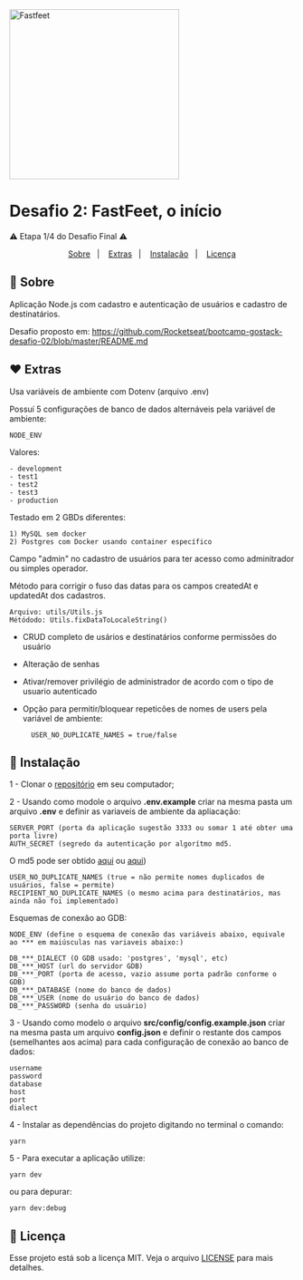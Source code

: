 <img alt="Fastfeet" title="Fastfeet" src="https://github.com/Rocketseat/bootcamp-gostack-desafio-02/raw/master/.github/logo.png" width="300px" style="max-width:100%;">

# Desafio 2: FastFeet, o início
⚠️ Etapa 1/4 do Desafio Final ⚠️


<p align="center">
  <a href="#-sobre">Sobre</a>&nbsp;&nbsp;&nbsp;|&nbsp;&nbsp;&nbsp;
  <a href="#-extras">Extras</a>&nbsp;&nbsp;&nbsp;|&nbsp;&nbsp;&nbsp;
  <a href="#-instalação">Instalação</a>&nbsp;&nbsp;&nbsp;|&nbsp;&nbsp;&nbsp;
  <a href="#memo-licença">Licença</a>
</p>


## 🚀 **Sobre**
Aplicação Node.js com cadastro e autenticação de usuários e cadastro de destinatários.

Desafio proposto em: https://github.com/Rocketseat/bootcamp-gostack-desafio-02/blob/master/README.md


## ♥ **Extras**
Usa variáveis de ambiente com Dotenv (arquivo .env)

Possuí 5 configurações de banco de dados alternáveis pela variável de ambiente:
    
    NODE_ENV
    
Valores:

    - development
    - test1
    - test2
    - test3
    - production

Testado em 2 GBDs diferentes:

    1) MySQL sem docker
    2) Postgres com Docker usando container específico

Campo "admin" no cadastro de usuários para ter acesso como adminitrador ou simples operador.

Método para corrigir o fuso das datas para os campos createdAt e updatedAt dos cadastros.

    Arquivo: utils/Utils.js
    Métódodo: Utils.fixDataToLocaleString()
        
- CRUD completo de usários e destinatários conforme permissões do usuário
- Alteração de senhas
- Ativar/remover privilégio de administrador de acordo com o tipo de usuario autenticado
- Opção para permitir/bloquear repeticões de nomes de users pela variável de ambiente:

        USER_NO_DUPLICATE_NAMES = true/false
        

## 🚀 **Instalação** 
1 - Clonar o <a href="https://github.com/jairpro/bootcamp-gostack-desafio-02">repositório</a> em seu computador;

2 - Usando como modole o arquivo **.env.example** criar na mesma pasta um arquivo **.env** e definir as variaveis de ambiente da apliacação:

    SERVER_PORT (porta da aplicação sugestão 3333 ou somar 1 até obter uma porta livre)
    AUTH_SECRET (segredo da autenticação por algorítmo md5.
    
 O md5 pode ser obtido <a href="https://www.md5online.org/">aqui</a> ou <a href="https://www.md5hashgenerator.com/">aqui</a>)
    
    USER_NO_DUPLICATE_NAMES (true = não permite nomes duplicados de usuários, false = permite) 
    RECIPIENT_NO_DUPLICATE_NAMES (o mesmo acima para destinatários, mas ainda não foi implementado)

 Esquemas de conexão ao GDB:

    NODE_ENV (define o esquema de conexão das variáveis abaixo, equivale ao *** em maiúsculas nas variaveis abaixo:)

    DB_***_DIALECT (O GDB usado: 'postgres', 'mysql', etc)
    DB_***_HOST (url do servidor GDB)
    DB_***_PORT (porta de acesso, vazio assume porta padrão conforme o GDB)
    DB_***_DATABASE (nome do banco de dados)
    DB_***_USER (nome do usuário do banco de dados)
    DB_***_PASSWORD (senha do usuário)

3 - Usando como modelo o arquivo **src/config/config.example.json** criar na mesma pasta um arquivo **config.json** e definir o restante dos campos (semelhantes aos acima) para cada configuração de conexão ao banco de dados: 
    
    username
    password
    database
    host
    port
    dialect
    
4 - Instalar as dependências do projeto digitando no terminal o comando:

    yarn
    
5 - Para executar a aplicação utilize:

    yarn dev

ou para depurar:

    yarn dev:debug
    
## :memo: Licença

Esse projeto está sob a licença MIT. Veja o arquivo <a href="https://github.com/jairpro/bootcamp-gostack-desafio-02/blob/master/LICENSE">LICENSE</a> para mais detalhes.

